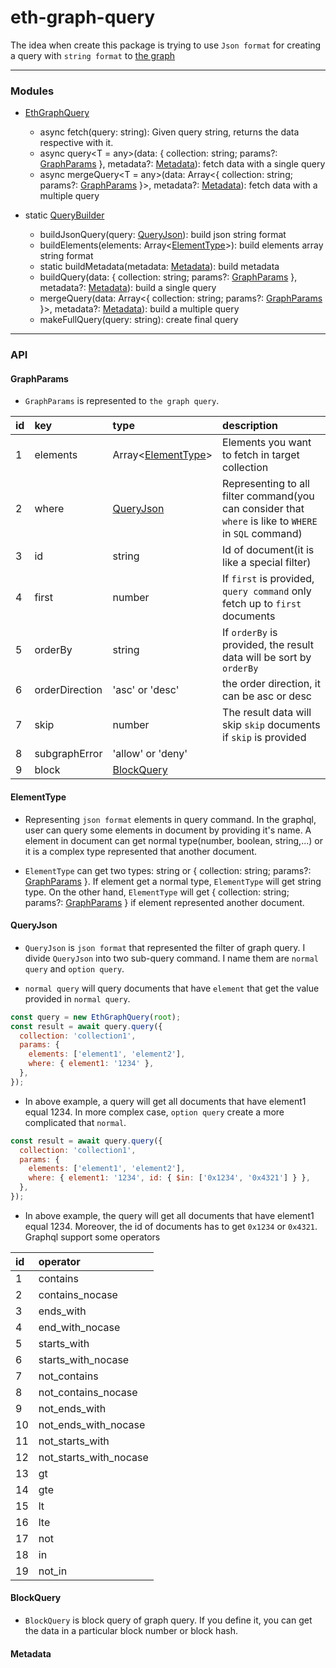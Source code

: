 <h1>
eth-graph-query
</h1>

The idea when create this package is trying to use `Json format` for creating a query with `string format` to [the graph](https://thegraph.com/)

---

### Modules

- [EthGraphQuery](https://github.com/phamhongphuc1999/eth-graph-query/blob/main/src/index.ts)

  - async fetch<T>(query: string): Given query string, returns the data respective with it.
  - async query<T = any>(data: { collection: string; params?: [GraphParams](#graph_params) }, metadata?: [Metadata](#metadata)): fetch data with a single query
  - async mergeQuery<T = any>(data: Array<{ collection: string; params?: [GraphParams](#graph_params) }>, metadata?: [Metadata](#metadata)): fetch data with a multiple query

- static [QueryBuilder](https://github.com/phamhongphuc1999/eth-graph-query/blob/main/src/query-builder.ts)
  - buildJsonQuery(query: [QueryJson](#query_json)): build json string format
  - buildElements(elements: Array<[ElementType](#element_type)>): build elements array string format
  - static buildMetadata(metadata: [Metadata](#metadata)): build metadata
  - buildQuery(data: { collection: string; params?: [GraphParams](#graph_params) }, metadata?: [Metadata](#metadata)): build a single query
  - mergeQuery(data: Array<{ collection: string; params?: [GraphParams](#graph_params) }>, metadata?: [Metadata](#metadata)): build a multiple query
  - makeFullQuery(query: string): create final query

---

### API

#### GraphParams <a name="graph_params"></a>

- `GraphParams` is represented to `the graph query`.

| id  | key            | type                                | description                                                                                           |
| :-- | :------------- | :---------------------------------- | :---------------------------------------------------------------------------------------------------- |
| 1   | elements       | Array<[ElementType](#element_type)> | Elements you want to fetch in target collection                                                       |
| 2   | where          | [QueryJson](#query_json)            | Representing to all filter command(you can consider that `where` is like to `WHERE` in `SQL` command) |
| 3   | id             | string                              | Id of document(it is like a special filter)                                                           |
| 4   | first          | number                              | If `first` is provided, `query command` only fetch up to `first` documents                            |
| 5   | orderBy        | string                              | If `orderBy` is provided, the result data will be sort by `orderBy`                                   |
| 6   | orderDirection | 'asc' or 'desc'                     | the order direction, it can be asc or desc                                                            |
| 7   | skip           | number                              | The result data will skip `skip` documents if `skip` is provided                                      |
| 8   | subgraphError  | 'allow' or 'deny'                   |                                                                                                       |
| 9   | block          | [BlockQuery](#block_query)          |                                                                                                       |

#### ElementType <a name="element_type"></a>

- Representing `json format` elements in query command. In the graphql, user can query some elements in document by providing it's name. A element in document can get normal type(number, boolean, string,...) or it is a complex type represented that another document.

- `ElementType` can get two types: string or { collection: string; params?: [GraphParams](#graph_params) }. If element get a normal type, `ElementType` will get string type. On the other hand, `ElementType` will get { collection: string; params?: [GraphParams](#graph_params) } if element represented another document.

#### QueryJson <a name="query_json"></a>

- `QueryJson` is `json format` that represented the filter of graph query. I divide `QueryJson` into two sub-query command. I name them are `normal query` and `option query`.

- `normal query` will query documents that have `element` that get the value provided in `normal query`.

```js
const query = new EthGraphQuery(root);
const result = await query.query({
  collection: 'collection1',
  params: {
    elements: ['element1', 'element2'],
    where: { element1: '1234' },
  },
});
```

- In above example, a query will get all documents that have element1 equal 1234. In more complex case, `option query` create a more complicated that `normal`.

```js
const result = await query.query({
  collection: 'collection1',
  params: {
    elements: ['element1', 'element2'],
    where: { element1: '1234', id: { $in: ['0x1234', '0x4321'] } },
  },
});
```

- In above example, the query will get all documents that have element1 equal 1234. Moreover, the id of documents has to get `0x1234` or `0x4321`. Graphql support some operators

| id  | operator               |
| :-- | :--------------------- |
| 1   | contains               |
| 2   | contains_nocase        |
| 3   | ends_with              |
| 4   | end_with_nocase        |
| 5   | starts_with            |
| 6   | starts_with_nocase     |
| 7   | not_contains           |
| 8   | not_contains_nocase    |
| 9   | not_ends_with          |
| 10  | not_ends_with_nocase   |
| 11  | not_starts_with        |
| 12  | not_starts_with_nocase |
| 13  | gt                     |
| 14  | gte                    |
| 15  | lt                     |
| 16  | lte                    |
| 17  | not                    |
| 18  | in                     |
| 19  | not_in                 |

#### BlockQuery <a name="block_query"></a>

- `BlockQuery` is block query of graph query. If you define it, you can get the data in a particular block number or block hash.

#### Metadata <a name="metadata"></a>
